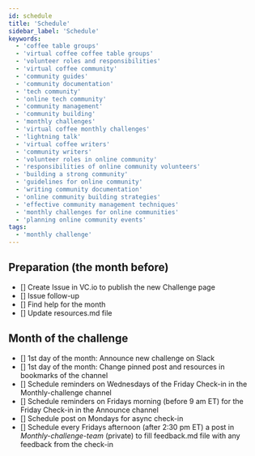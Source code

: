 ```yaml
---
id: schedule
title: 'Schedule'
sidebar_label: 'Schedule'
keywords:
  - 'coffee table groups'
  - 'virtual coffee coffee table groups'
  - 'volunteer roles and responsibilities'
  - 'virtual coffee community'
  - 'community guides'
  - 'community documentation'
  - 'tech community'
  - 'online tech community'
  - 'community management'
  - 'community building'
  - 'monthly challenges'
  - 'virtual coffee monthly challenges'
  - 'lightning talk'
  - 'virtual coffee writers'
  - 'community writers'
  - 'volunteer roles in online community'
  - 'responsibilities of online community volunteers'
  - 'building a strong community'
  - 'guidelines for online community'
  - 'writing community documentation'
  - 'online community building strategies'
  - 'effective community management techniques'
  - 'monthly challenges for online communities'
  - 'planning online community events'
tags:
  - 'monthly challenge'
---
```


## Preparation (the month before)

- [] Create Issue in VC.io to publish the new Challenge page
- [] Issue follow-up
- [] Find help for the month
- [] Update resources.md file

## Month of the challenge

- [] 1st day of the month: Announce new challenge on Slack
- [] 1st day of the month: Change pinned post and resources in bookmarks of the channel
- [] Schedule reminders on Wednesdays of the Friday Check-in in the Monthly-challenge channel
- [] Schedule reminders on Fridays morning (before 9 am ET) for the Friday Check-in in the Announce channel
- [] Schedule post on Mondays for async check-in
- [] Schedule every Fridays afternoon (after 2:30 pm ET) a post in _Monthly-challenge-team_ (private) to fill feedback.md file with any feedback from the check-in
